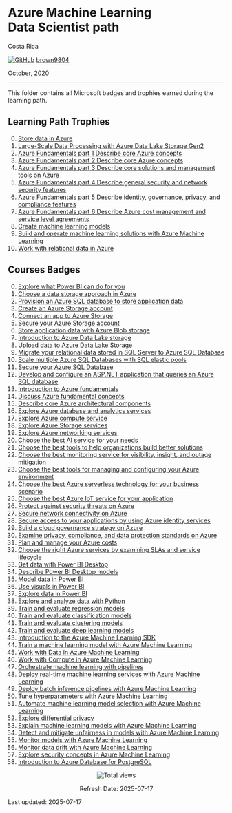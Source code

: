 # Azure Machine Learning <br> Data Scientist path

Costa Rica

[![GitHub](https://img.shields.io/badge/--181717?logo=github&logoColor=ffffff)](https://github.com/)
[brown9804](https://github.com/brown9804)

October, 2020

----------

This folder contains all Microsoft badges and trophies earned during the learning path.

## Learning Path Trophies
0. [Store data in Azure](https://github.com/brown9804/MSCloudEssentials_LPath/tree/main/0_Azure/_certifications/AzureAIMLDSpath/1_trophies/0-Store%20data%20in%20Azure.pdf)
1. [Large-Scale Data Processing with Azure Data Lake Storage Gen2](https://github.com/brown9804/MSCloudEssentials_LPath/tree/main/0_Azure/_certifications/AzureAIMLDSpath/1_trophies/1-Large-Scale%20Data%20Processing%20with%20Azure%20Data%20Lake%20Storage%20Gen2.pdf)
2. [Azure Fundamentals part 1 Describe core Azure concepts](https://github.com/brown9804/MSCloudEssentials_LPath/tree/main/0_Azure/_certifications/AzureAIMLDSpath/1_trophies/2-Azure%20Fundamentals%20part%201%20Describe%20core%20Azure%20concepts.pdf)
3. [Azure Fundamentals part 2 Describe core Azure concepts](https://github.com/brown9804/MSCloudEssentials_LPath/tree/main/0_Azure/_certifications/AzureAIMLDSpath/1_trophies/3-Azure%20Fundamentals%20part%202%20Describe%20core%20Azure%20services.pdf)
4. [Azure Fundamentals part 3 Describe core solutions and management tools on Azure](https://github.com/brown9804/MSCloudEssentials_LPath/tree/main/0_Azure/_certifications/AzureAIMLDSpath/1_trophies/4-Azure%20Fundamentals%20part%203%20Describe%20core%20solutions%20and%20management%20tools%20on%20Azure.pdf)
5. [Azure Fundamentals part 4 Describe general security and network security features](https://github.com/brown9804/MSCloudEssentials_LPath/tree/main/0_Azure/_certifications/AzureAIMLDSpath/1_trophies/5-Azure%20Fundamentals%20part%204%20Describe%20general%20security%20and%20network%20security%20features.pdf)
6. [Azure Fundamentals part 5 Describe identity, governance, privacy, and compliance features](https://github.com/brown9804/MSCloudEssentials_LPath/tree/main/0_Azure/_certifications/AzureAIMLDSpath/1_trophies/6-Azure%20Fundamentals%20part%205%20Describe%20identity%2C%20governance%2C%20privacy%2C%20and%20compliance%20features.pdf)
7. [Azure Fundamentals part 6 Describe Azure cost management and service level agreements](https://github.com/brown9804/MSCloudEssentials_LPath/tree/main/0_Azure/_certifications/AzureAIMLDSpath/1_trophies/7-Azure%20Fundamentals%20part%206%20Describe%20Azure%20cost%20management%20and%20service%20level%20agreements.pdf)
8. [Create machine learning models](https://github.com/brown9804/MSCloudEssentials_LPath/tree/main/0_Azure/_certifications/AzureAIMLDSpath/1_trophies/8-Create%20machine%20learning%20models.pdf)
9. [Build and operate machine learning solutions with Azure Machine Learning](https://github.com/brown9804/MSCloudEssentials_LPath/tree/main/0_Azure/_certifications/AzureAIMLDSpath/1_trophies/9-Build%20and%20operate%20machine%20learning%20solutions%20with%20Azure%20Machine%20Learning.pdf)
10. [Work with relational data in Azure](https://github.com/brown9804/MSCloudEssentials_LPath/tree/main/0_Azure/_certifications/AzureAIMLDSpath/1_trophies/10-Work%20with%20relational%20data%20in%20Azure.pdf)


## Courses Badges 
0. [Explore what Power BI can do for you](https://github.com/brown9804/MSCloudEssentials_LPath/blob/main/0_Azure/_certifications/AzureAIMLDSpath/0_badges/0-Explore%20what%20Power%20BI%20can%20do%20for%20you.pdf)
1. [Choose a data storage approach in Azure](https://github.com/brown9804/MSCloudEssentials_LPath/blob/main/0_Azure/_certifications/AzureAIMLDSpath/0_badges/1-Choose%20a%20data%20storage%20approach%20in%20Azure.pdf)
2. [Provision an Azure SQL database to store application data](https://github.com/brown9804/MSCloudEssentials_LPath/blob/main/0_Azure/_certifications/AzureAIMLDSpath/0_badges/2-Provision%20an%20Azure%20SQL%20database%20to%20store%20application%20data.pdf)
3. [Create an Azure Storage account](https://github.com/brown9804/MSCloudEssentials_LPath/blob/main/0_Azure/_certifications/AzureAIMLDSpath/0_badges/3-Create%20an%20Azure%20Storage%20account.pdf)
4. [Connect an app to Azure Storage](https://github.com/brown9804/MSCloudEssentials_LPath/blob/main/0_Azure/_certifications/AzureAIMLDSpath/0_badges/4-Connect%20an%20app%20to%20Azure%20Storage.pdf)
5. [Secure your Azure Storage account](https://github.com/brown9804/MSCloudEssentials_LPath/blob/main/0_Azure/_certifications/AzureAIMLDSpath/0_badges/5-Secure%20your%20Azure%20Storage%20account.pdf)
6. [Store application data with Azure Blob storage](https://github.com/brown9804/MSCloudEssentials_LPath/blob/main/0_Azure/_certifications/AzureAIMLDSpath/0_badges/6-Store%20application%20data%20with%20Azure%20Blob%20storage.pdf)
7. [Introduction to Azure Data Lake storage](https://github.com/brown9804/MSCloudEssentials_LPath/blob/main/0_Azure/_certifications/AzureAIMLDSpath/0_badges/7-Introduction%20to%20Azure%20Data%20Lake%20storage.pdf)
8. [Upload data to Azure Data Lake Storage](https://github.com/brown9804/MSCloudEssentials_LPath/blob/main/0_Azure/_certifications/AzureAIMLDSpath/0_badges/8-Upload%20data%20to%20Azure%20Data%20Lake%20Storage.pdf)
9. [Migrate your relational data stored in SQL Server to Azure SQL Database](https://github.com/brown9804/MSCloudEssentials_LPath/blob/main/0_Azure/_certifications/AzureAIMLDSpath/0_badges/9-Migrate%20your%20relational%20data%20stored%20in%20SQL%20Server%20to%20Azure%20SQL%20Database.pdf)
10. [Scale multiple Azure SQL Databases with SQL elastic pools](https://github.com/brown9804/MSCloudEssentials_LPath/blob/main/0_Azure/_certifications/AzureAIMLDSpath/0_badges/10-Scale%20multiple%20Azure%20SQL%20Databases%20with%20SQL%20elastic%20pools.pdf)
11. [Secure your Azure SQL Database](https://github.com/brown9804/MSCloudEssentials_LPath/blob/main/0_Azure/_certifications/AzureAIMLDSpath/0_badges/11-Secure%20your%20Azure%20SQL%20Database.pdf)
12. [Develop and configure an ASP.NET application that queries an Azure SQL database](https://github.com/brown9804/MSCloudEssentials_LPath/blob/main/0_Azure/_certifications/AzureAIMLDSpath/0_badges/12-Develop%20and%20configure%20an%20ASP.NET%20application%20that%20queries%20an%20Azure%20SQL%20database.pdf)
13. [Introduction to Azure fundamentals](https://github.com/brown9804/MSCloudEssentials_LPath/blob/main/0_Azure/_certifications/AzureAIMLDSpath/0_badges/13-Introduction%20to%20Azure%20fundamentals.pdf)
14. [Discuss Azure fundamental concepts](https://github.com/brown9804/MSCloudEssentials_LPath/blob/main/0_Azure/_certifications/AzureAIMLDSpath/0_badges/14-Discuss%20Azure%20fundamental%20concepts.pdf)
15. [Describe core Azure architectural components](https://github.com/brown9804/MSCloudEssentials_LPath/blob/main/0_Azure/_certifications/AzureAIMLDSpath/0_badges/15-Describe%20core%20Azure%20architectural%20components.pdf)
16. [Explore Azure database and analytics services](https://github.com/brown9804/MSCloudEssentials_LPath/blob/main/0_Azure/_certifications/AzureAIMLDSpath/0_badges/16-Explore%20Azure%20database%20and%20analytics%20services.pdf)
17. [Explore Azure compute service](https://github.com/brown9804/MSCloudEssentials_LPath/blob/main/0_Azure/_certifications/AzureAIMLDSpath/0_badges/17-Explore%20Azure%20compute%20services.pdf)
18. [Explore Azure Storage services](https://github.com/brown9804/MSCloudEssentials_LPath/blob/main/0_Azure/_certifications/AzureAIMLDSpath/0_badges/18-Explore%20Azure%20Storage%20services.pdf)
19. [Explore Azure networking services](https://github.com/brown9804/MSCloudEssentials_LPath/blob/main/0_Azure/_certifications/AzureAIMLDSpath/0_badges/19-Explore%20Azure%20networking%20services.pdf)
20. [Choose the best AI service for your needs](https://github.com/brown9804/MSCloudEssentials_LPath/blob/main/0_Azure/_certifications/AzureAIMLDSpath/0_badges/20-Choose%20the%20best%20AI%20service%20for%20your%20needs.pdf)
21. [Choose the best tools to help organizations build better solutions](https://github.com/brown9804/MSCloudEssentials_LPath/blob/main/0_Azure/_certifications/AzureAIMLDSpath/0_badges/21-Choose%20the%20best%20tools%20to%20help%20organizations%20build%20better%20solutions.pdf)
22. [Choose the best monitoring service for visibility, insight, and outage mitigation](https://github.com/brown9804/MSCloudEssentials_LPath/blob/main/0_Azure/_certifications/AzureAIMLDSpath/0_badges/22-Choose%20the%20best%20monitoring%20service%20for%20visibility%2C%20insight%2C%20and%20outage%20mitigation.pdf)
23. [Choose the best tools for managing and configuring your Azure environment](https://github.com/brown9804/MSCloudEssentials_LPath/blob/main/0_Azure/_certifications/AzureAIMLDSpath/0_badges/23-Choose%20the%20best%20tools%20for%20managing%20and%20configuring%20your%20Azure%20environment.pdf)
24. [Choose the best Azure serverless technology for your business scenario](https://github.com/brown9804/MSCloudEssentials_LPath/blob/main/0_Azure/_certifications/AzureAIMLDSpath/0_badges/24-Choose%20the%20best%20Azure%20serverless%20technology%20for%20your%20business%20scenario.pdf)
25. [Choose the best Azure IoT service for your application](https://github.com/brown9804/MSCloudEssentials_LPath/blob/main/0_Azure/_certifications/AzureAIMLDSpath/0_badges/25-Choose%20the%20best%20Azure%20IoT%20service%20for%20your%20application.pdf)
26. [Protect against security threats on Azure](https://github.com/brown9804/MSCloudEssentials_LPath/blob/main/0_Azure/_certifications/AzureAIMLDSpath/0_badges/26-Protect%20against%20security%20threats%20on%20Azure.pdf)
27. [Secure network connectivity on Azure](https://github.com/brown9804/MSCloudEssentials_LPath/blob/main/0_Azure/_certifications/AzureAIMLDSpath/0_badges/27-Secure%20network%20connectivity%20on%20Azure.pdf)
28. [Secure access to your applications by using Azure identity services](https://github.com/brown9804/MSCloudEssentials_LPath/blob/main/0_Azure/_certifications/AzureAIMLDSpath/0_badges/28-Secure%20access%20to%20your%20applications%20by%20using%20Azure%20identity%20services.pdf)
29. [Build a cloud governance strategy on Azure](https://github.com/brown9804/MSCloudEssentials_LPath/blob/main/0_Azure/_certifications/AzureAIMLDSpath/0_badges/29-Build%20a%20cloud%20governance%20strategy%20on%20Azure.pdf)
30. [Examine privacy, compliance, and data protection standards on Azure](https://github.com/brown9804/MSCloudEssentials_LPath/blob/main/0_Azure/_certifications/AzureAIMLDSpath/0_badges/30-Examine%20privacy%2C%20compliance%2C%20and%20data%20protection%20standards%20on%20Azure.pdf)
31. [Plan and manage your Azure costs](https://github.com/brown9804/MSCloudEssentials_LPath/blob/main/0_Azure/_certifications/AzureAIMLDSpath/0_badges/31-Plan%20and%20manage%20your%20Azure%20costs.pdf)
32. [Choose the right Azure services by examining SLAs and service lifecycle](https://github.com/brown9804/MSCloudEssentials_LPath/blob/main/0_Azure/_certifications/AzureAIMLDSpath/0_badges/32-Choose%20the%20right%20Azure%20services%20by%20examining%20SLAs%20and%20service%20lifecycle.pdf)
33. [Get data with Power BI Desktop](https://github.com/brown9804/MSCloudEssentials_LPath/blob/main/0_Azure/_certifications/AzureAIMLDSpath/0_badges/33-Get%20data%20with%20Power%20BI%20Desktop.pdf)
34. [Describe Power BI Desktop models](https://github.com/brown9804/MSCloudEssentials_LPath/blob/main/0_Azure/_certifications/AzureAIMLDSpath/0_badges/34-Describe%20Power%20BI%20Desktop%20models.pdf)
35. [Model data in Power BI](https://github.com/brown9804/MSCloudEssentials_LPath/blob/main/0_Azure/_certifications/AzureAIMLDSpath/0_badges/35-Model%20data%20in%20Power%20BI.pdf)
36. [Use visuals in Power BI](https://github.com/brown9804/MSCloudEssentials_LPath/blob/main/0_Azure/_certifications/AzureAIMLDSpath/0_badges/36-Use%20visuals%20in%20Power%20BI.pdf)
37. [Explore data in Power BI](https://github.com/brown9804/MSCloudEssentials_LPath/blob/main/0_Azure/_certifications/AzureAIMLDSpath/0_badges/37-Explore%20data%20in%20Power%20BI.pdf)
38. [Explore and analyze data with Python](https://github.com/brown9804/MSCloudEssentials_LPath/blob/main/0_Azure/_certifications/AzureAIMLDSpath/0_badges/38-Explore%20and%20analyze%20data%20with%20Python.pdf)
39. [Train and evaluate regression models](https://github.com/brown9804/MSCloudEssentials_LPath/blob/main/0_Azure/_certifications/AzureAIMLDSpath/0_badges/39-Train%20and%20evaluate%20regression%20models.pdf)
40. [Train and evaluate classification models](https://github.com/brown9804/MSCloudEssentials_LPath/blob/main/0_Azure/_certifications/AzureAIMLDSpath/0_badges/40-Train%20and%20evaluate%20classification%20models.pdf)
41. [Train and evaluate clustering models](https://github.com/brown9804/MSCloudEssentials_LPath/blob/main/0_Azure/_certifications/AzureAIMLDSpath/0_badges/41-Train%20and%20evaluate%20clustering%20models.pdf)
42. [Train and evaluate deep learning models](https://github.com/brown9804/MSCloudEssentials_LPath/blob/main/0_Azure/_certifications/AzureAIMLDSpath/0_badges/42-Train%20and%20evaluate%20deep%20learning%20models.pdf)
43. [Introduction to the Azure Machine Learning SDK](https://github.com/brown9804/MSCloudEssentials_LPath/blob/main/0_Azure/_certifications/AzureAIMLDSpath/0_badges/43-Introduction%20to%20the%20Azure%20Machine%20Learning%20SDK.pdf)
44. [Train a machine learning model with Azure Machine Learning](https://github.com/brown9804/MSCloudEssentials_LPath/blob/main/0_Azure/_certifications/AzureAIMLDSpath/0_badges/44-Train%20a%20machine%20learning%20model%20with%20Azure%20Machine%20Learning.pdf)
45. [Work with Data in Azure Machine Learning](https://github.com/brown9804/MSCloudEssentials_LPath/blob/main/0_Azure/_certifications/AzureAIMLDSpath/0_badges/45-Work%20with%20Data%20in%20Azure%20Machine%20Learning.pdf)
46. [Work with Compute in Azure Machine Learning](https://github.com/brown9804/MSCloudEssentials_LPath/blob/main/0_Azure/_certifications/AzureAIMLDSpath/0_badges/46-Work%20with%20Compute%20in%20Azure%20Machine%20Learning.pdf)
47. [Orchestrate machine learning with pipelines](https://github.com/brown9804/MSCloudEssentials_LPath/blob/main/0_Azure/_certifications/AzureAIMLDSpath/0_badges/47-Orchestrate%20machine%20learning%20with%20pipelines.pdf)
48. [Deploy real-time machine learning services with Azure Machine Learning](https://github.com/brown9804/MSCloudEssentials_LPath/blob/main/0_Azure/_certifications/AzureAIMLDSpath/0_badges/48-Deploy%20real-time%20machine%20learning%20services%20with%20Azure%20Machine%20Learning.pdf)
49. [Deploy batch inference pipelines with Azure Machine Learning](https://github.com/brown9804/MSCloudEssentials_LPath/blob/main/0_Azure/_certifications/AzureAIMLDSpath/0_badges/49-Deploy%20batch%20inference%20pipelines%20with%20Azure%20Machine%20Learning.pdf)
50. [Tune hyperparameters with Azure Machine Learning](https://github.com/brown9804/MSCloudEssentials_LPath/blob/main/0_Azure/_certifications/AzureAIMLDSpath/0_badges/50-Tune%20hyperparameters%20with%20Azure%20Machine%20Learning.pdf)
51. [Automate machine learning model selection with Azure Machine Learning](https://github.com/brown9804/MSCloudEssentials_LPath/blob/main/0_Azure/_certifications/AzureAIMLDSpath/0_badges/51-Automate%20machine%20learning%20model%20selection%20with%20Azure%20Machine%20Learning.pdf)
52. [Explore differential privacy](https://github.com/brown9804/MSCloudEssentials_LPath/blob/main/0_Azure/_certifications/AzureAIMLDSpath/0_badges/52-Explore%20differential%20privacy.pdf)
53. [Explain machine learning models with Azure Machine Learning](https://github.com/brown9804/MSCloudEssentials_LPath/blob/main/0_Azure/_certifications/AzureAIMLDSpath/0_badges/53-Explain%20machine%20learning%20models%20with%20Azure%20Machine%20Learning.pdf)
54. [Detect and mitigate unfairness in models with Azure Machine Learning](https://github.com/brown9804/MSCloudEssentials_LPath/blob/main/0_Azure/_certifications/AzureAIMLDSpath/0_badges/54-Detect%20and%20mitigate%20unfairness%20in%20models%20with%20Azure%20Machine%20Learning.pdf)
55. [Monitor models with Azure Machine Learning](https://github.com/brown9804/MSCloudEssentials_LPath/blob/main/0_Azure/_certifications/AzureAIMLDSpath/0_badges/55-Monitor%20models%20with%20Azure%20Machine%20Learning.pdf)
56. [Monitor data drift with Azure Machine Learning](https://github.com/brown9804/MSCloudEssentials_LPath/blob/main/0_Azure/_certifications/AzureAIMLDSpath/0_badges/56-Monitor%20data%20drift%20with%20Azure%20Machine%20Learning.pdf)
57. [Explore security concepts in Azure Machine Learning](https://github.com/brown9804/MSCloudEssentials_LPath/blob/main/0_Azure/_certifications/AzureAIMLDSpath/0_badges/57-Explore%20security%20concepts%20in%20Azure%20Machine%20Learning.pdf)
58. [Introduction to Azure Database for PostgreSQL](https://github.com/brown9804/MSCloudEssentials_LPath/blob/main/0_Azure/_certifications/AzureAIMLDSpath/0_badges/58-Introduction%20to%20Azure%20Database%20for%20PostgreSQL.pdf)

<!-- START BADGE -->
<div align="center">
  <img src="https://img.shields.io/badge/Total%20views-354-limegreen" alt="Total views">
  <p>Refresh Date: 2025-07-17</p>
</div>
<!-- END BADGE -->

Last updated: 2025-07-17

